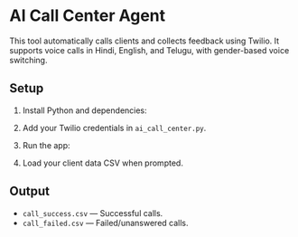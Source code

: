 # AI Call Center Agent

This tool automatically calls clients and collects feedback using Twilio. 
It supports voice calls in Hindi, English, and Telugu, with gender-based voice switching.

## Setup

1. Install Python and dependencies:

2. Add your Twilio credentials in `ai_call_center.py`.

3. Run the app:

4. Load your client data CSV when prompted.

## Output
- `call_success.csv` — Successful calls.
- `call_failed.csv` — Failed/unanswered calls.
